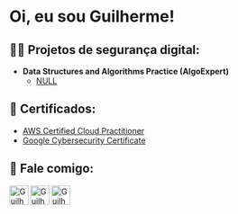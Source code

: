 <h1>Oi, eu sou Guilherme! <br/>

<h2>👨‍💻 Projetos de segurança digital:</h2>

- <b>Data Structures and Algorithms Practice (AlgoExpert)</b>
  - [NULL](https://github.com/GLMello/seila)


<h2>📄 Certificados:</h2>

- [AWS Certified Cloud Practitioner](https://www.credly.com/badges/34ebb898-7388-45e8-84e4-42910a9beb05/)<br/>
- [Google Cybersecurity Certificate](https://www.credly.com/badges/3859fc72-7df2-4a2f-ac27-b9b489a04ab6/)


<h2> 🤳 Fale comigo:</h2>

[<img align="left" alt="GuilhermeLeon | E-mail" width="34px" src="https://cdn.jsdelivr.net/npm/simple-icons@3.13.0/icons/gmail.svg" />][e-mail]
[<img align="left" alt="GuilhermeLeon | Whatsapp" width="34px" src="https://cdn.jsdelivr.net/npm/simple-icons@v3/icons/whatsapp.svg" />][whatsapp]
[<img align="left" alt="GuilhermeLeon | LinkedIn" width="34px" src="https://cdn.jsdelivr.net/npm/simple-icons@v3/icons/linkedin.svg" />][linkedin]



[e-mail]: mailto:rm.leon@outlook.com
[whatsapp]: https://wa.me/5522997908482
[linkedin]: https://linkedin.com/in/GLeonRM

<!--


Here are some ideas to get you started:

- 🔭 I’m currently working on ...
- 🌱 I’m currently learning ...
- 👯 I’m looking to collaborate on ...
- 🤔 I’m looking for help with ...
- 💬 Ask me about ...
- 📫 How to reach me: ...
- 😄 Pronouns: ...
- ⚡ Fun fact: ...
-->
